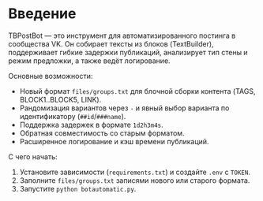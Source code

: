 # Введение

TBPostBot — это инструмент для автоматизированного постинга в сообщества VK. Он собирает тексты из блоков (TextBuilder), поддерживает гибкие задержки публикаций, анализирует тип стены и режим предложки, а также ведёт логирование.

Основные возможности:
- Новый формат `files/groups.txt` для блочной сборки контента (TAGS, BLOCK1..BLOCK5, LINK).
- Рандомизация вариантов через `-` и явный выбор варианта по идентификатору (`##id`/`###name`).
- Поддержка задержек в формате `1d2h3m4s`.
- Обратная совместимость со старым форматом.
- Расширенное логирование и кэш времени публикаций.

С чего начать:
1) Установите зависимости (`requirements.txt`) и создайте `.env` с `TOKEN`.
2) Заполните `files/groups.txt` записями нового или старого формата.
3) Запустите `python botautomatic.py`.
